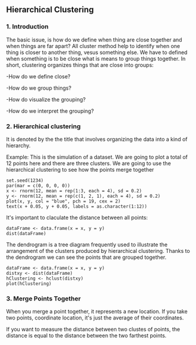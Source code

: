 ## Hierarchical Clustering

### 1. Introduction

The basic issue, is how do we define when thing are close together and when things are far apart? All cluster method help to identify when one thing is closer to another thing, vesus something else. We have to defined when something is to be close what is means to group things together. In short, clustering organizes things that are close into groups:

-How do we define close?

-How do we group things?

-How do visualize the grouping?

-How do we interpret the grouping?

### 2. Hierarchical clustering

It is denoted by the the title that involves organizing the data into a kind of hierarchy.

Example: This is the simulation of a dataset. We are going to plot a total of 12 points here and there are three clusters. We are going to use the hierarchical clustering to see how the points merge together

```[R]
set.seed(1234)
par(mar = c(0, 0, 0, 0))
x <- rnorm(12, mean = rep(1:3, each = 4), sd = 0.2)
y <- rnorm(12, mean = rep(c(1, 2, 1), each = 4), sd = 0.2)
plot(x, y, col = "blue", pch = 19, cex = 2)
text(x + 0.05, y + 0.05, labels = as.character(1:12))
```
It's important to claculate the distance between all points:

```[R]
dataFrame <- data.frame(x = x, y = y)
dist(dataFrame)
```
The dendrogram is a tree diagram frequently used to illustrate the arrangement of the clusters produced by hierarchical clustering. Thanks to the dendrogram we can see the points that are grouped together.

```[R]
dataFrame <- data.frame(x = x, y = y)
distxy <- dist(dataFrame)
hClustering <- hclust(distxy)
plot(hClustering)
```

### 3. Merge Points Together

When you merge a point together, it represents a new location. If you take two points, coordinate location, it's just the average of their coordinates. 

If you want to measure the distance between two clustes of points, the distance is equal to the distance between the two farthest points.
